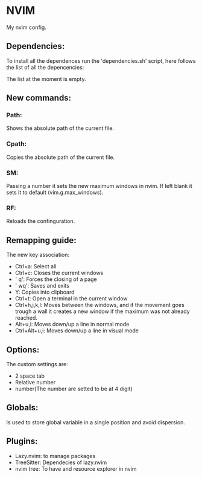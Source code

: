 # NVIM

My nvim config.

## Dependencies:

To install all the dependences run the 'dependencies.sh' script, here follows the list of all the depencencies:

The list at the moment is empty.

## New commands:

### Path:

Shows the absolute path of the current file.

### Cpath:

Copies the absolute path of the current file.

### SM:

Passing a number it sets the new maximum windows in nvim. If left blank it sets it to default (vim.g.max_windows). 

### RF: 

Reloads the confinguration.

## Remapping guide:

The new key association:

- Ctrl+a: Select all
- Ctrl+c: Closes the current windows
- ' q': Forces the closing of a page
- ' wq': Saves and exits
- Y: Copies into clipboard
- Ctrl+t: Open a terminal in the current window
- Ctrl+h,j,k,l: Moves between the windows, and if the movement goes trough a wall it creates a new window if the maximum was not already reached.
- Alt+u,i: Moves down/up a line in normal mode
- Ctrl+Alt+u,i: Moves down/up a line in visual mode




## Options:

The custom settings are:

- 2 space tab
- Relative number
- number(The number are setted to be at 4 digit)

## Globals:

Is used to store global variable in a single position and avoid dispersion.

## Plugins:

- Lazy.nvim: to manage packages
- TreeSitter: Dependecies of lazy.nvim
- nvim tree: To have and resource explorer in nvim
